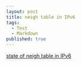 ```yaml
---
layout: post
title: neigh table in IPv6
tags:
  - Test
  - Markdown
published: true
---
```


[state of neigh table in IPv6](https://gtacknowledge.extremenetworks.com/articles/Q_A/What-are-the-state-transitions-for-ND6-Entries "state of neigh table in IPv6")